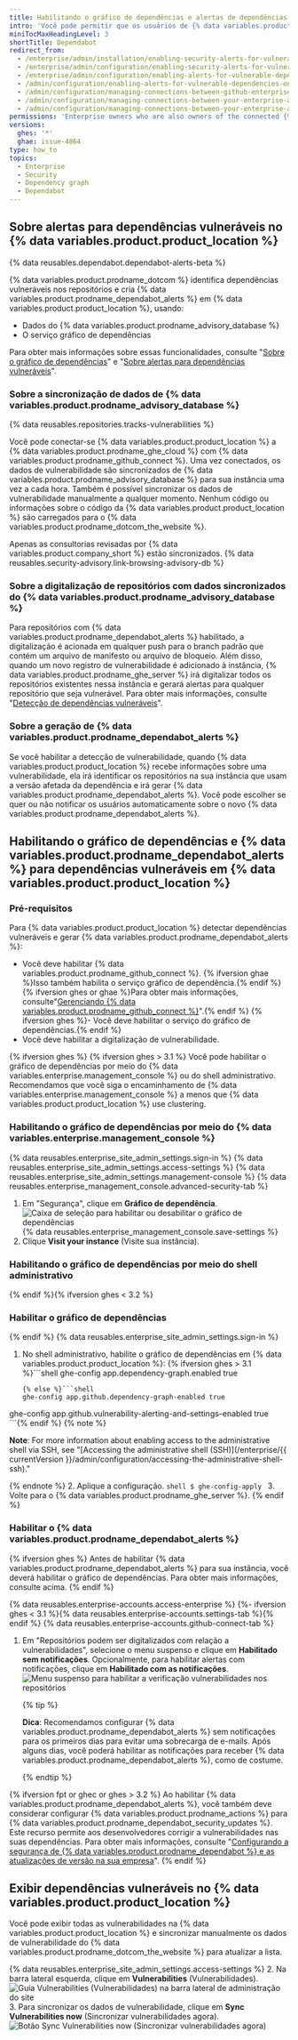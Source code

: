 ```yaml
---
title: Habilitando o gráfico de dependências e alertas de dependências para a sua empresa
intro: 'Você pode permitir que os usuários de {% data variables.product.product_location %} encontrem e corrijam vulnerabilidades em dependências de código, habilitando o gráfico de dependências e {% data variables.product.prodname_dependabot_alerts %}.'
miniTocMaxHeadingLevel: 3
shortTitle: Dependabot
redirect_from:
  - /enterprise/admin/installation/enabling-security-alerts-for-vulnerable-dependencies-on-github-enterprise-server
  - /enterprise/admin/configuration/enabling-security-alerts-for-vulnerable-dependencies-on-github-enterprise-server
  - /enterprise/admin/configuration/enabling-alerts-for-vulnerable-dependencies-on-github-enterprise-server
  - /admin/configuration/enabling-alerts-for-vulnerable-dependencies-on-github-enterprise-server
  - /admin/configuration/managing-connections-between-github-enterprise-server-and-github-enterprise-cloud/enabling-alerts-for-vulnerable-dependencies-on-github-enterprise-server
  - /admin/configuration/managing-connections-between-your-enterprise-accounts/enabling-alerts-for-vulnerable-dependencies-on-github-enterprise-server
  - /admin/configuration/managing-connections-between-your-enterprise-accounts/enabling-the-dependency-graph-and-dependabot-alerts-on-your-enterprise-account
permissions: 'Enterprise owners who are also owners of the connected {% data variables.product.prodname_ghe_cloud %} organization or enterprise account can enable the dependency graph and  {% data variables.product.prodname_dependabot_alerts %} on {% data variables.product.product_location %}.'
versions:
  ghes: '*'
  ghae: issue-4864
type: how_to
topics:
  - Enterprise
  - Security
  - Dependency graph
  - Dependabot
---
```


## Sobre alertas para dependências vulneráveis no {% data variables.product.product_location %}

{% data reusables.dependabot.dependabot-alerts-beta %}

{% data variables.product.prodname_dotcom %} identifica dependências vulneráveis nos repositórios e cria {% data variables.product.prodname_dependabot_alerts %} em {% data variables.product.product_location %}, usando:

- Dados do {% data variables.product.prodname_advisory_database %}
- O serviço gráfico de dependências

Para obter mais informações sobre essas funcionalidades, consulte "[Sobre o gráfico de dependências](/github/visualizing-repository-data-with-graphs/about-the-dependency-graph)" e "[Sobre alertas para dependências vulneráveis](/github/managing-security-vulnerabilities/about-alerts-for-vulnerable-dependencies)".

### Sobre a sincronização de dados de {% data variables.product.prodname_advisory_database %}

{% data reusables.repositories.tracks-vulnerabilities %}

Você pode conectar-se {% data variables.product.product_location %} a {% data variables.product.prodname_ghe_cloud %} com {% data variables.product.prodname_github_connect %}. Uma vez conectados, os dados de vulnerabilidade são sincronizados de {% data variables.product.prodname_advisory_database %} para sua instância uma vez a cada hora. Também é possível sincronizar os dados de vulnerabilidade manualmente a qualquer momento. Nenhum código ou informações sobre o código da {% data variables.product.product_location %} são carregados para o {% data variables.product.prodname_dotcom_the_website %}.

Apenas as consultorias revisadas por {% data variables.product.company_short %} estão sincronizados. {% data reusables.security-advisory.link-browsing-advisory-db %}

### Sobre a digitalização de repositórios com dados sincronizados do {% data variables.product.prodname_advisory_database %}

Para repositórios com {% data variables.product.prodname_dependabot_alerts %} habilitado, a digitalização é acionada em qualquer push para o branch padrão que contém um arquivo de manifesto ou arquivo de bloqueio. Além disso, quando um novo registro de vulnerabilidade é adicionado à instância, {% data variables.product.prodname_ghe_server %} irá digitalizar todos os repositórios existentes nessa instância e gerará alertas para qualquer repositório que seja vulnerável. Para obter mais informações, consulte "[Detecção de dependências vulneráveis](/code-security/supply-chain-security/managing-vulnerabilities-in-your-projects-dependencies/about-alerts-for-vulnerable-dependencies#detection-of-vulnerable-dependencies)".

### Sobre a geração de {% data variables.product.prodname_dependabot_alerts %}

Se você habilitar a detecção de vulnerabilidade, quando {% data variables.product.product_location %} recebe informações sobre uma vulnerabilidade, ela irá identificar os repositórios na sua instância que usam a versão afetada da dependência e irá gerar {% data variables.product.prodname_dependabot_alerts %}. Você pode escolher se quer ou não notificar os usuários automaticamente sobre o novo {% data variables.product.prodname_dependabot_alerts %}.

## Habilitando o gráfico de dependências e {% data variables.product.prodname_dependabot_alerts %} para dependências vulneráveis em {% data variables.product.product_location %}

### Pré-requisitos

Para {% data variables.product.product_location %} detectar dependências vulneráveis e gerar {% data variables.product.prodname_dependabot_alerts %}:
- Você deve habilitar {% data variables.product.prodname_github_connect %}. {% ifversion ghae %}Isso também habilita o serviço gráfico de dependência.{% endif %}{% ifversion ghes or ghae %}Para obter mais informações, consulte"[Gerenciando {% data variables.product.prodname_github_connect %}](/admin/configuration/configuring-github-connect/managing-github-connect)".{% endif %}
{% ifversion ghes %}- Você deve habilitar o serviço do gráfico de dependências.{% endif %}
- Você deve habilitar a digitalização de vulnerabilidade.

{% ifversion ghes %}
{% ifversion ghes > 3.1 %}
Você pode habilitar o gráfico de dependências por meio do {% data variables.enterprise.management_console %} ou do shell administrativo. Recomendamos que você siga o encaminhamento de {% data variables.enterprise.management_console %} a menos que {% data variables.product.product_location %} use clustering.

### Habilitando o gráfico de dependências por meio do {% data variables.enterprise.management_console %}
{% data reusables.enterprise_site_admin_settings.sign-in %}
{% data reusables.enterprise_site_admin_settings.access-settings %}
{% data reusables.enterprise_site_admin_settings.management-console %}
{% data reusables.enterprise_management_console.advanced-security-tab %}
1. Em "Segurança", clique em **Gráfico de dependência**. ![Caixa de seleção para habilitar ou desabilitar o gráfico de dependências](/assets/images/enterprise/3.2/management-console/enable-dependency-graph-checkbox.png)
{% data reusables.enterprise_management_console.save-settings %}
1. Clique **Visit your instance** (Visite sua instância).

### Habilitando o gráfico de dependências por meio do shell administrativo
{% endif %}{% ifversion ghes < 3.2 %}
### Habilitar o gráfico de dependências
{% endif %}
{% data reusables.enterprise_site_admin_settings.sign-in %}
1. No shell administrativo, habilite o gráfico de dependências em {% data variables.product.product_location %}:
    {% ifversion ghes > 3.1 %}```shell
    ghe-config app.dependency-graph.enabled true
    ```
    {% else %}```shell
    ghe-config app.github.dependency-graph-enabled true
  ghe-config app.github.vulnerability-alerting-and-settings-enabled true
    ```{% endif %}
   {% note %}

   **Note**: For more information about enabling access to the administrative shell via SSH, see "[Accessing the administrative shell (SSH)](/enterprise/{{ currentVersion }}/admin/configuration/accessing-the-administrative-shell-ssh)."

   {% endnote %}
2. Aplique a configuração.
    ```shell
    $ ghe-config-apply
    ```
3. Volte para o {% data variables.product.prodname_ghe_server %}.
{% endif %}

### Habilitar o {% data variables.product.prodname_dependabot_alerts %}

{% ifversion ghes %}
Antes de habilitar {% data variables.product.prodname_dependabot_alerts %} para sua instância, você deverá habilitar o gráfico de dependências. Para obter mais informações, consulte acima.
{% endif %}

{% data reusables.enterprise-accounts.access-enterprise %}
{%- ifversion ghes < 3.1 %}{% data reusables.enterprise-accounts.settings-tab %}{% endif %}
{% data reusables.enterprise-accounts.github-connect-tab %}
1. Em "Repositórios podem ser digitalizados com relação a vulnerabilidades", selecione o menu suspenso e clique em **Habilitado sem notificações**. Opcionalmente, para habilitar alertas com notificações, clique em **Habilitado com as notificações**. ![Menu suspenso para habilitar a verificação vulnerabilidades nos repositórios](/assets/images/enterprise/site-admin-settings/enable-vulnerability-scanning-in-repositories.png)

   {% tip %}

   **Dica**: Recomendamos configurar {% data variables.product.prodname_dependabot_alerts %} sem notificações para os primeiros dias para evitar uma sobrecarga de e-mails. Após alguns dias, você poderá habilitar as notificações para receber {% data variables.product.prodname_dependabot_alerts %}, como de costume.

   {% endtip %}

{% ifversion fpt or ghec or ghes > 3.2 %}
Ao habilitar {% data variables.product.prodname_dependabot_alerts %}, você também deve considerar configurar {% data variables.product.prodname_actions %} para {% data variables.product.prodname_dependabot_security_updates %}. Este recurso permite aos desenvolvedores corrigir a vulnerabilidades nas suas dependências. Para obter mais informações, consulte "[Configurando a segurança de {% data variables.product.prodname_dependabot %} e as atualizações de versão na sua empresa](/admin/github-actions/enabling-github-actions-for-github-enterprise-server/setting-up-dependabot-updates)".
{% endif %}

## Exibir dependências vulneráveis no {% data variables.product.product_location %}

Você pode exibir todas as vulnerabilidades na {% data variables.product.product_location %} e sincronizar manualmente os dados de vulnerabilidade do {% data variables.product.prodname_dotcom_the_website %} para atualizar a lista.

{% data reusables.enterprise_site_admin_settings.access-settings %}
2. Na barra lateral esquerda, clique em **Vulnerabilities** (Vulnerabilidades). ![Guia Vulnerabilities (Vulnerabilidades) na barra lateral de administração do site](/assets/images/enterprise/business-accounts/vulnerabilities-tab.png)
3. Para sincronizar os dados de vulnerabilidade, clique em **Sync Vulnerabilities now** (Sincronizar vulnerabilidades agora). ![Botão Sync Vulnerabilities now (Sincronizar vulnerabilidades agora)](/assets/images/enterprise/site-admin-settings/sync-vulnerabilities-button.png)
